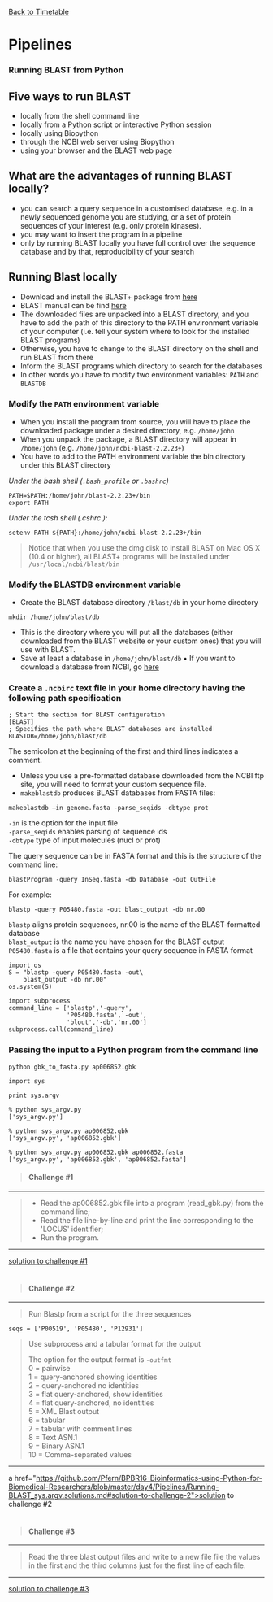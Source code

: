 <a href="https://github.com/Pfern/BPBR16-Bioinformatics-using-Python-for-Biomedical-Researchers#this-repository-is-for-the-course-materials-and-it-is-organized-as-follows"> Back to Timetable</a>


# Pipelines

### Running BLAST from Python

## Five ways to run BLAST
-  locally from the shell command line
-  locally from a Python script or interactive Python session
-  locally using Biopython
-  through the NCBI web server using Biopython
-  using your browser and the BLAST web page



## What are the advantages of running BLAST locally?

-  you can search a query sequence in a customised database, e.g. in a newly sequenced genome you are studying, or a set of protein sequences of your interest (e.g. only protein kinases).
-  you may want to insert the program in a pipeline
-  only by running BLAST locally you have full control over the sequence database and by that, reproducibility of your search

## Running Blast locally
-  Download and install the BLAST+ package from [here](http://blast.ncbi.nlm.nih.gov/Blast.cgi?CMD=Web&PAGE_TYPE=BlastDocs&DOC_TYPE=Download)
-  BLAST manual can be find [here](http://www.ncbi.nlm.nih.gov/books/NBK1762/)
-  The downloaded files are unpacked into a BLAST directory, and you have to add the path of this directory to the PATH environment variable of your computer (i.e. tell your system where to look for the installed BLAST programs)
-  Otherwise, you have to change to the BLAST directory on the shell and run BLAST from there
-   Inform the BLAST programs which directory to search for the databases
-   In other words you have to modify two environment variables: `PATH` and `BLASTDB`

### Modify the `PATH` environment variable
-  When you install the program from source, you will have to place the downloaded package under a desired directory, e.g. `/home/john`
-   When you unpack the package, a BLAST directory will appear in
`/home/john` (e.g. ``/home/john/ncbi-blast-2.2.23+``)
-  You have to add to the PATH environment variable the bin directory under this BLAST directory


*Under the bash shell (`.bash_profile` or `.bashrc`)*
```
PATH=$PATH:/home/john/blast-2.2.23+/bin
export PATH
```

*Under the tcsh shell (.cshrc ):*
```
setenv PATH ${PATH}:/home/john/ncbi-blast-2.2.23+/bin
```

>Notice that when you use the dmg disk to install BLAST on Mac OS X (10.4 or higher), all BLAST+ programs will be installed under `/usr/local/ncbi/blast/bin`


### Modify the BLASTDB environment variable

- Create the BLAST database directory `/blast/db` in your
home directory
```
mkdir /home/john/blast/db
```
-  This is the directory where you will put all the databases (either downloaded from the BLAST website or your custom ones) that you will use with BLAST.
-  Save at least a database in `/home/john/blast/db`
•  If you want to download a database from NCBI, go [here](ftp://ftp.ncbi.nlm.nih.gov/blast/db)

### Create a `.ncbirc` text file in your home directory having the following path specification

```
; Start the section for BLAST configuration
[BLAST]
; Specifies the path where BLAST databases are installed
BLASTDB=/home/john/blast/db
```

The semicolon at the beginning of the first and third lines indicates a comment.

-  Unless you use a pre-formatted database downloaded from the NCBI ftp site, you will need to format your custom sequence file.
-   `makeblastdb` produces BLAST databases from FASTA files:
```
makeblastdb –in genome.fasta -parse_seqids -dbtype prot
```
`-in` is the option for the input file <br/>
`-parse_seqids` enables parsing of sequence ids <br/>
`-dbtype` type of input molecules (nucl or prot)<br/>

The query sequence can be in FASTA format and this is the structure of the command line:
```
blastProgram -query InSeq.fasta -db Database -out OutFile
```
For example:
```
blastp -query P05480.fasta -out blast_output -db nr.00
```
`blastp` aligns protein sequences, nr.00 is the name of the BLAST-formatted database<br/>
`blast_output` is the name you have chosen for the BLAST output<br/>
`P05480.fasta` is a file that contains your query sequence in FASTA format<br/>

```
import os
S = "blastp -query P05480.fasta -out\
    blast_output -db nr.00"
os.system(S)
```


```
import subprocess
command_line = ['blastp','-query',
                'P05480.fasta','-out',
                'blout','-db','nr.00']
subprocess.call(command_line)
```

### Passing the input to a Python program from the command line


```
python gbk_to_fasta.py ap006852.gbk
```

```
import sys

print sys.argv

% python sys_argv.py
['sys_argv.py']

% python sys_argv.py ap006852.gbk
['sys_argv.py', 'ap006852.gbk']

% python sys_argv.py ap006852.gbk ap006852.fasta
['sys_argv.py', 'ap006852.gbk', 'ap006852.fasta']
```

>#### Challenge #1
---
>- Read the ap006852.gbk  file into a program (read_gbk.py) from the command line;
>- Read the file line-by-line and print the line corresponding to the 'LOCUS' identifier;
>-   Run the program.
>
---

<a href="https://github.com/Pfern/BPBR16-Bioinformatics-using-Python-for-Biomedical-Researchers/blob/master/day4/Pipelines/Running-BLAST_sys.argv.solutions.md#solution-to-challenge-1">solution to challenge #1<a/>
<br>
<br>


>#### Challenge #2
---
>Run Blastp from a script for the three sequences
```
seqs = ['P00519', 'P05480', 'P12931']
```
>Use subprocess and a tabular format for the output
>
>The option for the output format is `-outfmt`<br/>
>0 = pairwise<br/>
>1 = query-anchored showing identities<br/>
>2 = query-anchored no identities<br/>
>3 = flat query-anchored, show identities<br/>
>4 = flat query-anchored, no identities<br/>
>5 = XML Blast output<br/>
>6 = tabular<br/>
>7 = tabular with comment lines<br/>
>8 = Text ASN.1<br/>
>9 = Binary ASN.1<br/>
>10 = Comma-separated values<br/>
>
---

a href="https://github.com/Pfern/BPBR16-Bioinformatics-using-Python-for-Biomedical-Researchers/blob/master/day4/Pipelines/Running-BLAST_sys.argv.solutions.md#solution-to-challenge-2">solution to challenge #2<a/>
<br>
<br>




>#### Challenge #3
---
>Read the three blast output files and write to a new file file the values in the first and the third columns just for the first line of each file.
>
---

<a href="https://github.com/Pfern/BPBR16-Bioinformatics-using-Python-for-Biomedical-Researchers/blob/master/day4/Pipelines/Running-BLAST_sys.argv.solutions.md#solution-to-challenge-3">solution to challenge #3<a/>
<br>
<br>
